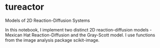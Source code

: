 # tureactor
Models of 2D Reaction-Diffusion Systems

In this notebook, I implement two distinct 2D reaction-diffusion models - Mexican Hat Reaction-Diffusion and the Gray-Scott model. I use functions from the image analysis package scikit-image.
